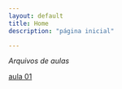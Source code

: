 ```yaml
---
layout: default
title: Home
description: "página inicial"

---
```


*Arquivos de aulas*


[aula 01](https://github.com/eCostaRibeiro/tktictac/blob/master/_posts/srcAula01)
